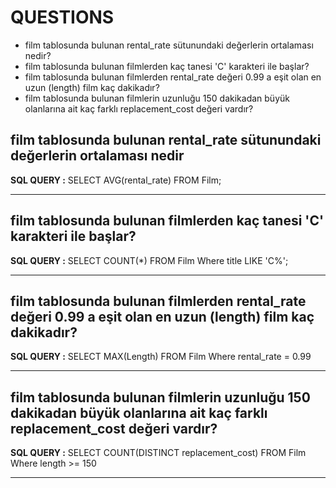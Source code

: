 # QUESTIONS

- film tablosunda bulunan rental_rate sütunundaki değerlerin ortalaması nedir?
- film tablosunda bulunan filmlerden kaç tanesi 'C' karakteri ile başlar?
- film tablosunda bulunan filmlerden rental_rate değeri 0.99 a eşit olan en uzun (length) film kaç dakikadır?
- film tablosunda bulunan filmlerin uzunluğu 150 dakikadan büyük olanlarına ait kaç farklı replacement_cost değeri vardır?


## film tablosunda bulunan rental_rate sütunundaki değerlerin ortalaması nedir

__SQL QUERY :__ SELECT AVG(rental_rate) FROM Film;

---

## film tablosunda bulunan filmlerden kaç tanesi 'C' karakteri ile başlar?

__SQL QUERY :__ SELECT COUNT(*) FROM Film Where title LIKE 'C%';

---

## film tablosunda bulunan filmlerden rental_rate değeri 0.99 a eşit olan en uzun (length) film kaç dakikadır?

__SQL QUERY :__ SELECT MAX(Length) FROM Film Where rental_rate = 0.99

---

## film tablosunda bulunan filmlerin uzunluğu 150 dakikadan büyük olanlarına ait kaç farklı replacement_cost değeri vardır?

__SQL QUERY :__ SELECT COUNT(DISTINCT replacement_cost) FROM Film Where length >= 150

---


